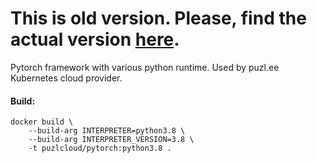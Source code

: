 # This is old version. Please, find the actual version [here](https://github.com/puzl-ee/docker-images/tree/dev/images/pytorch).

Pytorch framework with various python runtime. Used by puzl.ee Kubernetes cloud provider.

#### Build:

```
docker build \
    --build-arg INTERPRETER=python3.8 \
    --build-arg INTERPRETER_VERSION=3.8 \
    -t puzlcloud/pytorch:python3.8 .
```
